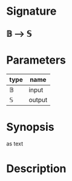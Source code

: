 # Signature
## 𝔹 ⟶ 𝕊

# Parameters

| type | name |
|------|------|
|𝔹|input|
|𝕊|output|

# Synopsis
as text

# Description
